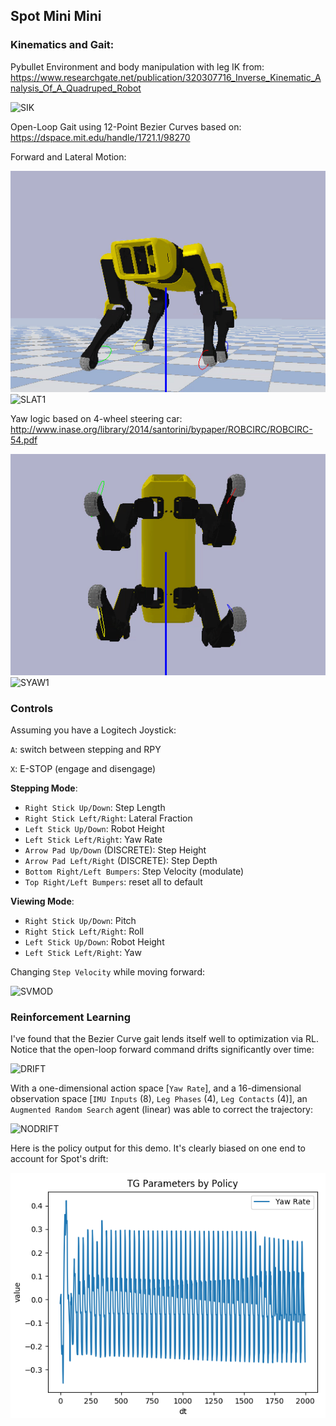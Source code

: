 ## Spot Mini Mini

### Kinematics and Gait:

Pybullet Environment and body manipulation with leg IK from: https://www.researchgate.net/publication/320307716_Inverse_Kinematic_Analysis_Of_A_Quadruped_Robot

![SIK](bullet/media/spot_rpy.gif)

Open-Loop Gait using 12-Point Bezier Curves based on: https://dspace.mit.edu/handle/1721.1/98270

Forward and Lateral Motion:

![SLAT0](bullet/media/spot_lat_logic.gif)
![SLAT1](bullet/media/spot_lat_demo.gif)


Yaw logic based on 4-wheel steering car: http://www.inase.org/library/2014/santorini/bypaper/ROBCIRC/ROBCIRC-54.pdf

![SYAW0](bullet/media/spot_yaw_logic.gif)
![SYAW1](bullet/media/spot_yaw_demo.gif)


### Controls
Assuming you have a Logitech Joystick:

`A`: switch between stepping and RPY

`X`: E-STOP (engage and disengage)

**Stepping Mode**:

* `Right Stick Up/Down`: Step Length
* `Right Stick Left/Right`: Lateral Fraction
* `Left Stick Up/Down`: Robot Height
* `Left Stick Left/Right`: Yaw Rate
* `Arrow Pad Up/Down` (DISCRETE): Step Height
* `Arrow Pad Left/Right` (DISCRETE): Step Depth
* `Bottom Right/Left Bumpers`: Step Velocity (modulate)
* `Top Right/Left Bumpers`: reset all to default

**Viewing Mode**:

* `Right Stick Up/Down`: Pitch
* `Right Stick Left/Right`: Roll
* `Left Stick Up/Down`: Robot Height
* `Left Stick Left/Right`: Yaw

Changing `Step Velocity` while moving forward:

![SVMOD](mini_ros/media/stepvel_mod.gif)

### Reinforcement Learning
I've found that the Bezier Curve gait lends itself well to optimization via RL. Notice that the open-loop forward command drifts significantly over time:

![DRIFT](bullet/media/spot_drift.gif)

With a one-dimensional action space [`Yaw Rate`], and a 16-dimensional observation space [`IMU Inputs` (8), `Leg Phases` (4), `Leg Contacts` (4)], an `Augmented Random Search` agent (linear) was able to correct the trajectory:

![NODRIFT](bullet/media/spot_no_drift.gif)

Here is the policy output for this demo. It's clearly biased on one end to account for Spot's drift:

![NODRIFTPOL](bullet/media/spot_no_drift_action.png)


